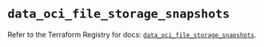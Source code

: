 # `data_oci_file_storage_snapshots`

Refer to the Terraform Registry for docs: [`data_oci_file_storage_snapshots`](https://registry.terraform.io/providers/oracle/oci/7.19.0/docs/data-sources/file_storage_snapshots).
